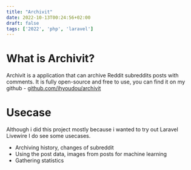 ```yaml
---
title: "Archivit"
date: 2022-10-13T00:24:56+02:00
draft: false
tags: ['2022', 'php', 'laravel']
---
```


# What is Archivit?
Archivit is a application that can archive Reddit subreddits posts with comments.
It is fully open-source and free to use, you can find it on my github - [github.com/ihyoudou/archivit](https://github.com/ihyoudou/archivit)

# Usecase
Although i did this project mostly because i wanted to try out Laravel Livewire I do see some usecases.

* Archiving history, changes of subreddit
* Using the post data, images from posts for machine learning
* Gathering statistics

